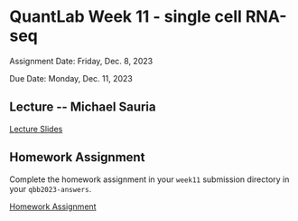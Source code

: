 # QuantLab Week 11 - single cell RNA-seq

Assignment Date: Friday, Dec. 8, 2023

Due Date: Monday, Dec. 11, 2023

## Lecture -- Michael Sauria

[Lecture Slides](https://www.dropbox.com/scl/fi/75tnpong2k5vqifd2qjhz/scRNA-seq-2023.pdf?rlkey=99nxpj22k476qye37k40pz3n0&dl=0)

## Homework Assignment

Complete the homework assignment in your `week11` submission directory in your `qbb2023-answers`.

[Homework Assignment](../assignments/lab/scRNA-seq/assignment/)